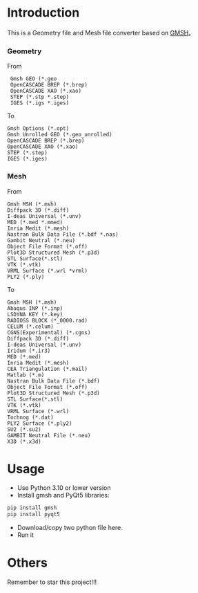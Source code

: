# Introduction
  This is a Geometry file and Mesh file converter based on [GMSH](https://gmsh.info/)。
### Geometry
From 
```
 Gmsh GEO (*.geo
 OpenCASCADE BREP (*.brep)
 OpenCASCADE XAO (*.xao)
 STEP (*.stp *.step)
 IGES (*.igs *.iges)
```
To
```
Gmsh Options (*.opt)
Gmsh Unrolled GEO (*.geo_unrolled)
OpenCASCADE BREP (*.brep)
OpenCASCADE XAO (*.xao)
STEP (*.step)
IGES (*.iges)
```
### Mesh
From
```
Gmsh MSH (*.msh)
Diffpack 3D (*.diff)
I-deas Universal (*.unv)
MED (*.med *.mmed)
Inria Medit (*.mesh)
Nastran Bulk Data File (*.bdf *.nas)
Gambit Neutral (*.neu)
Object File Format (*.off)
Plot3D Structured Mesh (*.p3d)
STL Surface(*.stl)
VTK (*.vtk)
VRML Surface (*.wrl *vrml)
PLY2 (*.ply)
```
To
```
Gmsh MSH (*.msh)
Abaqus INP (*.inp)
LSDYNA KEY (*.key)
RADIOSS BLOCK (*_0000.rad)
CELUM (*.celum)
CGNS(Experimental) (*.cgns)
Diffpack 3D (*.diff)
I-deas Universal (*.unv)
Iridum (*.ir3)
MED (*.med)
Inria Medit (*.mesh)
CEA Triangulation (*.mail)
Matlab (*.m)
Nastran Bulk Data File (*.bdf)
Object File Format (*.off)
Plot3D Structured Mesh (*.p3d)
STL Surface(*.stl)
VTK (*.vtk)
VRML Surface (*.wrl)
Tochnog (*.dat)
PLY2 Surface (*.ply2)
SU2 (*.su2)
GAMBIT Neutral File (*.neu)
X3D (*.x3d)
```
# Usage
  * Use Python 3.10 or lower version
  * Install gmsh and PyQt5 libraries:
```python
pip install gmsh
pip install pyqt5
```
  * Download/copy two python file here.
  * Run it
# Others
Remember to star this project!!!
